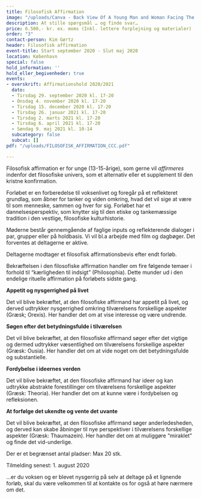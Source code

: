 ```yaml
---
title: Filosofisk Affirmation
image: "/uploads/Canva - Back View Of A Young Man and Woman Facing The Sea.jpg"
description: At stille spørgsmål … og finde svar…
price: 6.500,- kr. ex. moms (Inkl. lettere forplejning og materialer)
order: "3"
contact-person: Kim Gørtz
header: Filosofisk affirmation
event-title: Start september 2020 - Slut maj 2020
location: København
special: false
hold_information: ''
hold_eller_begivenheder: true
events:
- overskrift: Affirmationshold 2020/2021
  dato:
  - Tirsdag 29. september 2020 kl. 17-20
  - Onsdag 4. november 2020 kl. 17-20
  - Tirsdag 15. december 2020 kl. 17-20
  - Tirsdag 26. januar 2021 kl. 17-20
  - Tirsdag 2. marts 2021 kl. 17-20
  - Tirsdag 6. april 2021 kl. 17-20
  - Søndag 9. maj 2021 kl. 10-14
  subcategory: false
  subcat: []
pdf: "/uploads/FILOSOFISK_AFFIRMATION_CCC.pdf"

---
```

Filosofisk affirmation er for unge (13-15-årige), som gerne vil _affirmeres_ indenfor det filosofiske univers, som et alternativ eller et supplement til den kristne konfirmation.

Forløbet er en forberedelse til voksenlivet og foregår på et reflekteret grundlag, som åbner for tanker og viden omkring, hvad det vil sige at være til som menneske, sammen og hver for sig. Forløbet har et dannelsesperspektiv, som knytter sig til den etiske og tankemæssige tradition i den vestlige, filosofiske kulturhistorie.

Møderne består gennemgående af faglige inputs og reflekterende dialoger i par, grupper eller på holdbasis. Vi vil bl.a arbejde med film og dagbøger. Det forventes at deltagerne er aktive.

Deltagerne modtager et filosofisk affirmationsbevis efter endt forløb.

Bekræftelsen i den filosofiske affirmation handler om fire følgende temaer i forhold til “kærligheden til indsigt” (Philosophia). Dette munder ud i den endelige rituelle affirmation på forløbets sidste gang.

**Appetit og nysgerrighed på livet**

Det vil blive bekræftet, at den filosofiske affirmand har appetit på livet, og derved udtrykker nysgerrighed omkring tilværelsens forskellige aspekter (Græsk; Orexis). Her handler det om at vise interesse og være undrende.

**Søgen efter det betydningsfulde i tilværelsen**

Det vil blive bekræftet, at den filosofiske affirmand søger efter det vigtige og dermed udtrykker væsentlighed om tilværelsens forskellige aspekter (Græsk: Ousia). Her handler det om at vide noget om det betydningsfulde og substantielle.

**Fordybelse i ideernes verden**

Det vil blive bekræftet, at den filosofiske affirmand har ideer og kan udtrykke abstrakte forestillinger om tilværelsens forskellige aspekter (Græsk: Theoria). Her handler det om at kunne være i fordybelsen og refleksionen.

**At forfølge det ukendte og vente det uvante**

Det vil blive bekræftet, at den filosofiske affirmand søger anderledesheden, og derved kan skabe åbninger til nye perspektiver i tilværelsens forskellige aspekter (Græsk: Thaumazein). Her handler det om at muliggøre “miraklet” og finde det vid-underlige.

Der er et begrænset antal pladser: Max 20 stk.

Tilmelding senest: 1. august 2020

...er du voksen og er blevet nysgerrig på selv at deltage på et lignende forløb, skal du være velkommen til at kontakte os for også at høre nærmere om det.